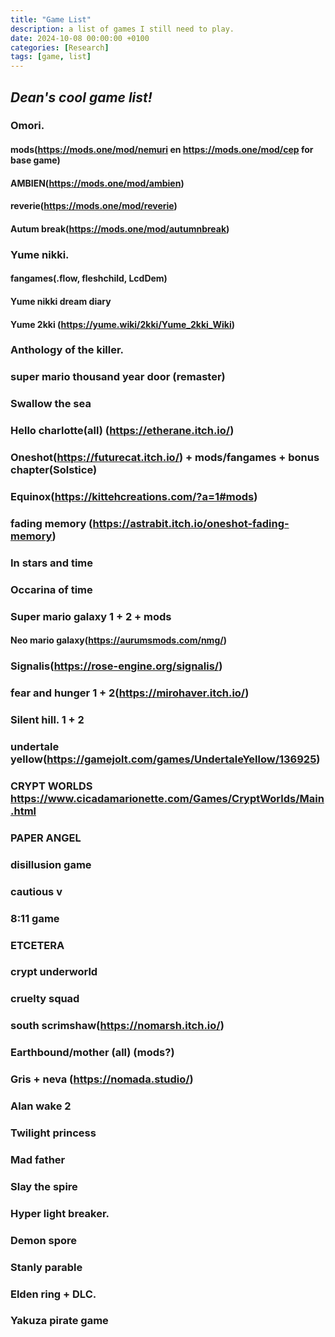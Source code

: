 ```yaml
---
title: "Game List"
description: a list of games I still need to play.
date: 2024-10-08 00:00:00 +0100
categories: [Research]
tags: [game, list]
---
```


## *Dean's cool game list!*

### Omori. 
#### mods(https://mods.one/mod/nemuri en https://mods.one/mod/cep for base game)

#### AMBIEN(https://mods.one/mod/ambien)
#### reverie(https://mods.one/mod/reverie)
#### Autum break(https://mods.one/mod/autumnbreak)


### Yume nikki.
#### fangames(.flow, fleshchild, LcdDem)
#### Yume nikki dream diary
#### Yume 2kki (https://yume.wiki/2kki/Yume_2kki_Wiki)

### Anthology of the killer.

### super mario thousand year door (remaster)

### Swallow the sea

### Hello charlotte(all) (https://etherane.itch.io/)

### Oneshot(https://futurecat.itch.io/) + mods/fangames + bonus chapter(Solstice)

### Equinox(https://kittehcreations.com/?a=1#mods)

### fading memory (https://astrabit.itch.io/oneshot-fading-memory)

### In stars and time

### Occarina of time

### Super mario galaxy 1 + 2 + mods
#### Neo mario galaxy(https://aurumsmods.com/nmg/)

### Signalis(https://rose-engine.org/signalis/)

### fear and hunger 1 + 2(https://mirohaver.itch.io/)

### Silent hill. 1 + 2

### undertale yellow(https://gamejolt.com/games/UndertaleYellow/136925)

### CRYPT WORLDS https://www.cicadamarionette.com/Games/CryptWorlds/Main.html

### PAPER ANGEL

### disillusion game

### cautious v

### 8:11 game

### ETCETERA

### crypt underworld

### cruelty squad

### south scrimshaw(https://nomarsh.itch.io/)

### Earthbound/mother (all) (mods?)

### Gris + neva (https://nomada.studio/)

### Alan wake 2

### Twilight princess

### Mad father

### Slay the spire

### Hyper light breaker.

### Demon spore

### Stanly parable

### Elden ring + DLC.

### Yakuza pirate game